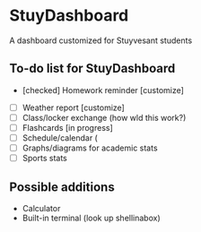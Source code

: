 # StuyDashboard
A dashboard customized for Stuyvesant students
  
## To-do list for StuyDashboard
- [checked] Homework reminder [customize]
- [ ] Weather report [customize]
- [ ] Class/locker exchange (how wld this work?)
- [ ] Flashcards [in progress]
- [ ] Schedule/calendar (
- [ ] Graphs/diagrams for academic stats
- [ ] Sports stats

## Possible additions
* Calculator
* Built-in terminal (look up shellinabox)
